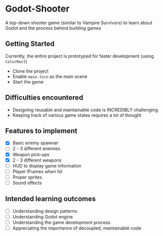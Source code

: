 # Godot-Shooter

A top-down shooter game (similar to Vampire Survivors) to learn about Godot and the process behind building games 

## Getting Started
Currently, the entire project is prototyped for faster development (using `ColorRect`)

- Clone the project
- Enable `main.tscn` as the main scene
- Start the game

## Difficulties encountered
- Designing reusable and maintainable code is INCREDIBLY challenging
- Keeping track of various game states requires a lot of thought

## Features to implement
- [x] Basic enemy spawner
- [ ] 2 - 3 different enemies
- [x] Weapon pick-ups
- [x] 2 - 3 different weapons
- [ ] HUD to display game information
- [ ] Player IFrames when hit
- [ ] Proper sprites
- [ ] Sound effects

## Intended learning outcomes
- [ ] Understanding design patterns
- [ ] Understanding Godot engine
- [ ] Understanding the game development process
- [ ] Appreciating the importance of decoupled, maintainable code
